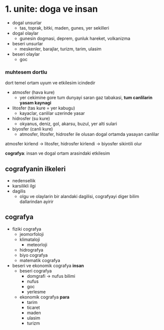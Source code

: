# 1. unite: doga ve insan

- dogal unsurlar
    - tas, toprak, bitki, maden, gunes, yer sekilleri
- dogal olaylar
    - gunesin dogmasi, deprem, gunluk hareket, volkanizma
- beseri unsurlar
    - meskenler, barajlar, turizm, tarim, ulasim
- beseri olaylar
    - goc

### muhtesem dortlu

dort temel ortam uyum ve etkilesim icindedir

- atmosfer (hava kure)
    - yer cekimine gore tum dunyayi saran gaz tabakasi, **tum canlilarin yasam kaynagi**
- litosfer (tas kure = yer kabugu)
    - kayaclar, canlilar uzerinde yasar
- hidrosfer (su kure)
    - okyanus, deniz, gol, akarsu, buzul, yer alti sulari
- biyosfer (canli kure)
    - atmosfer, litosfer, hidrosfer ile olusan dogal ortamda yasayan canlilar

atmosfer kirlend → litosfer, hidrosfer kirlendi → biyosfer sikintili olur

**cografya**:  insan ve dogal ortam arasindaki etkilesim

## cografyanin ilkeleri

- nedensellik
- karsilikli ilgi
- dagilis
    - olgu ve olaylarin bir alandaki dagilisi, cografyayi diger bilim dallarindan ayirir

## cografya

- fiziki cografya
    - jeomorfoloji
    - klimataloji
        - meteorloji
    - hidrografya
    - biyo cografya
    - matematik cografya
- beseri ve ekonomik cografya **insan**
    - beseri cografya
        - domgrafi → nufus bilimi
        - nufus
        - goc
        - yerlesme
    - ekonomik cografya **para**
        - tarim
        - ticaret
        - maden
        - ulasim
        - turizm